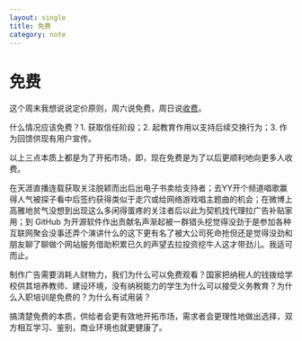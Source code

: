 ```yaml
---
layout: single
title: 免费
category: note
---
```


# 免费

这个周末我想说说定价原则，周六说免费，周日说[收费](/note/charge.html)。

什么情况应该免费？1. 获取信任阶段；2. 起教育作用以支持后续交换行为；3. 作为回馈供现有用户宣传。

以上三点本质上都是为了开拓市场，即，现在免费是为了以后更顺利地向更多人收费。

在天涯直播连载获取关注脱颖而出后出电子书卖给支持者；去YY开个频道唱歌赢得人气被探子看中后签约获得类似于走穴或给网络游戏唱主题曲的机会；在微博上高雅地贫气没想到出现这么多闲得蛋疼的关注者后以此为契机找代理拉广告补贴家用；到 GitHub 为开源软件作出贡献名声渐起被一群猎头挖觉得没劲于是参加各种互联网聚会没事还弄个演讲什么的这下更有名了被大公司死命抢但还是觉得没劲和朋友聊了聊做个网站服务借助积累已久的声望去拉投资挖牛人这才带劲儿。我适可而止。

制作广告需要消耗人财物力，我们为什么可以免费观看？国家把纳税人的钱拨给学校供其培养教师、建设环境，没有纳税能力的学生为什么可以接受义务教育？为什么入职培训是免费的？为什么有试用装？

搞清楚免费的本质，供给者会更有效地开拓市场，需求者会更理性地做出选择，双方相互学习、鉴别，商业环境也就更健康了。

